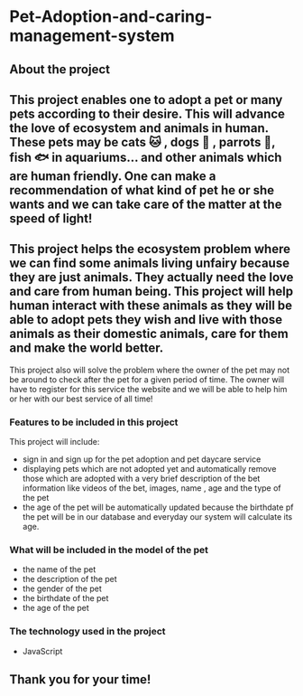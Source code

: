 # Pet-Adoption-and-caring-management-system
## About the project


This project enables one to adopt a pet or many pets according to their desire. This will advance the love of ecosystem and animals in human.
These pets may be cats :cat: , dogs :dog: , parrots :parrot:, fish :fish: in aquariums... and other animals which are human friendly. One can make a recommendation of what kind of pet he or she wants and we can take care of the matter at the speed of light!
---
This project helps the ecosystem problem where we can find some animals living unfairy because they are just animals. They actually need the love and care from human being. This project will help human interact with these animals as they will be able to adopt pets they wish and live with those animals as their domestic animals, care for them and make the world better.
---
This project also will solve the problem where the owner of the pet may not be around to check after the pet for a given period of time. The owner will have to register for this service the website and we will be able to help him or her with our best service of all time!

### Features to be included in this project

This project will include:

- sign in and sign up for the pet adoption and pet daycare service
- displaying pets which are not adopted yet and automatically remove those which are adopted with a very brief description of the bet information like videos of the bet, images, name , age and the type of the pet
- the age of the pet will be automatically updated because the birthdate pf the pet will be in our database and everyday our system will calculate its age.

### What will be included in the model of the pet

- the name of the pet
- the description of the pet
- the gender of the pet
- the birthdate of the pet
- the age of the pet

### The technology used in the project

- JavaScript

## Thank you for your time!

